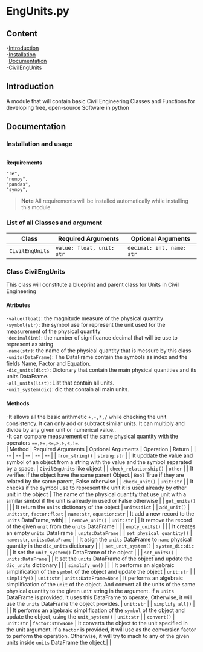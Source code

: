 # EngUnits.py
## Content
-[Introduction](#Introductio)  <br />
-[Installation](#Installation)  <br />
-[Documentation](#Documentation)  <br />
    -[CivilEngUnits](#CivilEngUnits) <br />

## Introduction
A module that will contain basic Civil Engineering Classes and Functions for developing free, open-source Software in python
## Documentation
### Installation and usage
```

```

**Requirements**

```
"re",
"numpy",
"pandas",
"sympy",

```
> **Note** All requirements will be installed automatically while installing this module.
### List of all Classes and argument
| Class | Required Arguments | Optional Arguments |
| -- | -- | -- |
| `CivilEngUnits` | `value: float, unit: str`  | `decimal: int, name: str`  |

### Class CivilEngUnits
This class will constitute a blueprint and parent class for Units in Civil Engineering

#### Atributes
-`value(float)`: the magnitude measure of the physical quantity  <br />
-`symbol(str)`: the symbol use for represent the unit used for the measurement of the physical quantity  <br />
-`decimal(int)`: the number of significance decimal that will be use to represent as string  <br />
-`name(str)`: the name of the physical quantity that is messure by this class <br />
-`units(DataFrame)`: The DataFrame contain the symbols as index and the fields Name, Factor and Equation. <br />
-`dic_units(dict)`: Dictonary that contain the main physical quantities and its units DataFrame. <br />
-`all_units(list)`: List that contain all units. <br />
-`unit_system(dic)`: dic that contain all main units. <br />


#### Methods
-It allows all the basic arithmetic `+,-,*,/` while checking the unit consistency. It can only add or subtract similar units. It can multiply and divide by any given unit or numerical value..<br />
-It can compare measurement of the same physical quantity with the operators `==,>=,<=,>,>,<,!=`. <br />
| Method | Required Arguments | Optional Arguments | Operation | Return | 
| -- | -- | -- | -- | -- |
| `from_string()` | `string:str`  |  | It upddate the value and symbol of an object from a string with the value and the symbol separated by a space. | `CivilEngUnits` like object |
| `check_relationship()` | `other`  |  | It verifies if the object have the same parent Object.| `Bool` True if they are related by the same parent, False otherwise |
| `check_unit()` | `unit:str`  |  | It checks if the symbol use to represent the unit it is used already by other unit in the object | The name of the physical quantity that use unit with a similar simbol if the unit is already in used or False otherwise |
| `get_units()` |  |  | It return the `units` dictionary of the object | `units:dict` |
| `add_unit()` | `unit:str`, `factor:float`  | `name:str`, `equation:str`   | It add a new record to the `units` DataFrame, with|  |
| `remove_unit()` | `unit:str` |  | It remove the record of the given `unit` from the `units` DataFrame |  |
| `empty_units()` | |  | It creates an empty  `units` DataFrame | `units:DataFrame`  |
| `set_physical_quantity()` | `name:str`, `units:DataFrame`  |  | It asign the `units` DataFrame to `name` physical quantity in the `dic_units` dictionary  |  |
| `set_unit_system()` | `system_dic:dic` |  | It set the `unit_system()` DataFrame of the object |  |
| `set_units()` | `units:DataFrame` |  | It set the `units` DataFrame of the object and update the `dic_units` dictionary |  |
| `simplify_un()` | |  | It performs an algebraic simplification of the `symbol` of the object and update the object | `unit:str` |
| `simplify()` | `unit:str` |  `units:DataFrame=None` |  It performs an algebraic simplification of the `unit` of the object. And convert all the units of the same physical quantity to the given `unit` string in the argument. If a `units` DataFrame is provided, it uses this DataFrame to operate. Otherwise, it will use the `units` DataFrame the object provides. | `unit:str` |
| `simplify_all()` | |  | It performs an algebraic simplification of the `symbol` of the object and update the object, using the `unit_system()` | `unit:str` |
| `convert()` | `unit:str`  | `factor:str=None` | It converts the object to the unit specified in the unit argument. If a `factor` is provided, it will use as the conversion factor to perform the operation. Otherwise, it will try to mach to any of the given units inside `units` DataFrame the object.|  |









   

